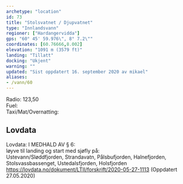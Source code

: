 ```yaml
---
archetype: "location"
id: 73
title: "Stolsvatnet / Djupvatnet"
type: "Innlandsvann"
regioner: ["Hardangervidda"]
gps: "60° 45' 59.976\", 8° 7.2\""
coordinates: [60.76666,8.002]
elevation: "1091 m (3579 ft)"
landing: "Tillatt"
docking: "Ukjent"
warning: ""
updated: "Sist oppdatert 16. september 2020 av mikael"
aliases:
- /vann/60
---
```


Radio: 123,50\
Fuel:\
Taxi/Mat/Overnatting:

## Lovdata

Lovdata: I MEDHALD AV § 6:\
løyve til landing og start med sjøfly på:\
Ustevann/Sløddfjorden, Strandavatn, Pålsbufjorden, Halnefjorden, Stolsvassbassenget, Ustedalsfjorden, Holsfjorden\
https://lovdata.no/dokument/LTII/forskrift/2020-05-27-1113 (Oppdatert 27.05.2020)
